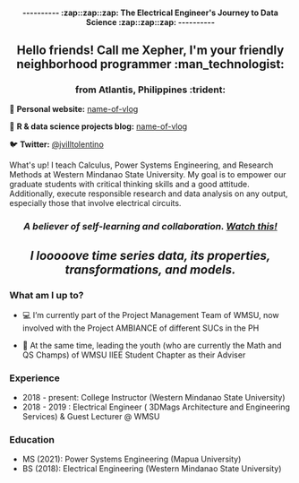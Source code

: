<h4 align="center"> ---------- :zap::zap::zap: The Electrical Engineer's Journey to Data Science :zap::zap::zap: ---------- </h4>

<h2 align="center"> Hello friends! Call me Xepher, I'm your friendly neighborhood programmer :man_technologist:  </h2>
<h3 align="center">  from Atlantis, Philippines :trident: </h3>

📝 **Personal website:** [name-of-vlog](https://link)

🎨 **R & data science projects blog:** [name-of-vlog](https://link)

🐦 **Twitter:** [@jvilltolentino](https://twitter.com/jvilltolentino)
 

What's up! I teach Calculus, Power Systems Engineering, and Research Methods at Western Mindanao State University. My goal is to empower our graduate students with critical thinking skills and a good attitude. Additionally, execute responsible research and data analysis on any output, especially those that involve electrical circuits. 

*<h3 align="center">A believer of self-learning and collaboration. [Watch this!](https://www.youtube.com/watch?v=dk60sYrU2RU&ab_channel=TED)  </h3>*
 
*<h2 align="center">I looooove time series data, its properties, transformations, and models.</h2>*

### What am I up to? 

- :computer: I’m currently part of the Project Management Team of WMSU, now involved with the Project AMBIANCE of different SUCs in the PH

- :crossed_fingers: At the same time, leading the youth (who are currently the Math and QS Champs) of WMSU IIEE Student Chapter  as their Adviser
  
### Experience

- 2018 - present: College Instructor (Western Mindanao State University)
- 2018 - 2019 : Electrical Engineer ( 3DMags Architecture and Engineering Services) & Guest Lecturer @ WMSU


### Education

- MS (2021): Power Systems Engineering (Mapua University)
- BS (2018): Electrical Engineering (Western Mindanao State University)


<!--
**allisonhorst/allisonhorst** is a ✨ _special_ ✨ repository because its `README.md` (this file) appears on your GitHub profile.

Here are some ideas to get you started:


- 👯 I’m looking to collaborate on ...
- 🤔 I’m looking for help with ...
- 💬 Ask me about ...
- 📫 How to reach me: ...
- 

-->
